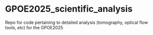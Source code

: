 # GPOE2025_scientific_analysis
Repo for code pertaining to detailed analysis (tomography, optical flow tools, etc) for the GPOE2025
